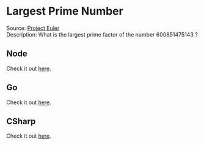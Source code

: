 # Largest Prime Number  
Source: [Project Euler](https://projecteuler.net/problem=3)  
Description: What is the largest prime factor of the number 600851475143 ?  

## Node  
Check it out [here](./node/src/main.ts).  
  
## Go  
Check it out [here](./go/main.go).  

## CSharp  
Check it out [here](./csharp/Program.cs).  
